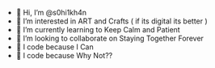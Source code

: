- 👋 Hi, I’m @s0hi1kh4n
- 👀 I’m interested in ART and Crafts ( if its digital its better )
- 🌱 I’m currently learning to Keep Calm and Patient
- 💞️ I’m looking to collaborate on Staying Together Forever
- 🍰 I code because I Can
- 🎃 I code because Why Not??
<!---
s0hi1kh4n/s0hi1kh4n is a ✨ special ✨ repository because its `README.md` (this file) appears on your GitHub profile.
You can click the Preview link to take a look at your changes.
--->
